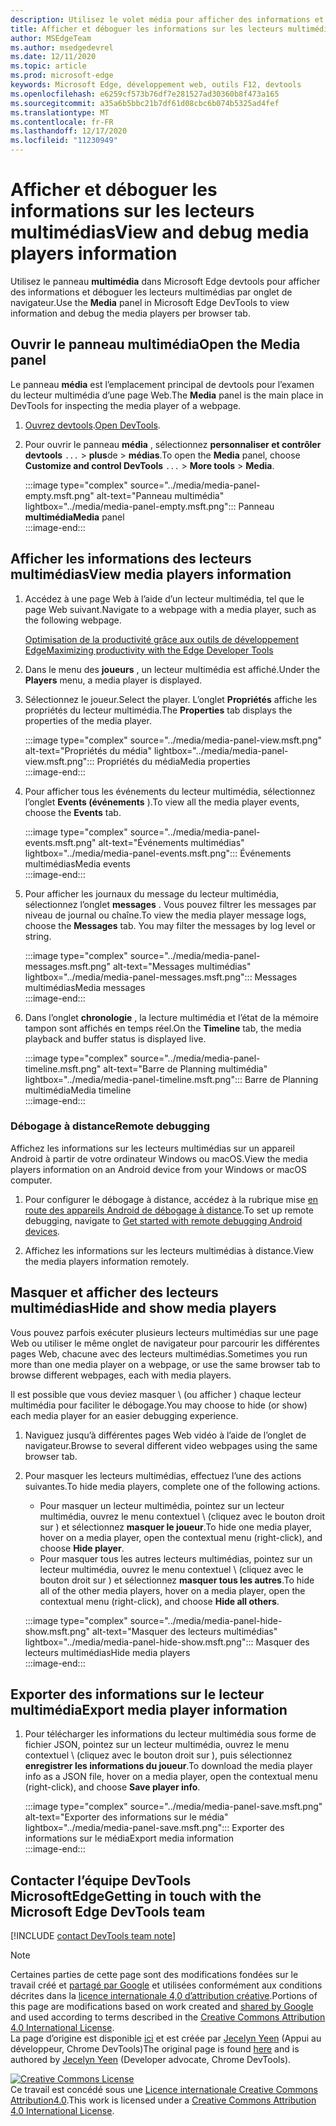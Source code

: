 ```yaml
---
description: Utilisez le volet média pour afficher des informations et déboguer les lecteurs multimédias par onglet de navigateur.
title: Afficher et déboguer les informations sur les lecteurs multimédias
author: MSEdgeTeam
ms.author: msedgedevrel
ms.date: 12/11/2020
ms.topic: article
ms.prod: microsoft-edge
keywords: Microsoft Edge, développement web, outils F12, devtools
ms.openlocfilehash: e6259cf573b76df7e281527ad30360b8f473a165
ms.sourcegitcommit: a35a6b5bbc21b7df61d08cbc6b074b5325ad4fef
ms.translationtype: MT
ms.contentlocale: fr-FR
ms.lasthandoff: 12/17/2020
ms.locfileid: "11230949"
---
```

# <span data-ttu-id="c2d0e-104">Afficher et déboguer les informations sur les lecteurs multimédias</span><span class="sxs-lookup"><span data-stu-id="c2d0e-104">View and debug media players information</span></span>  

<span data-ttu-id="c2d0e-105">Utilisez le panneau **multimédia** dans Microsoft Edge devtools pour afficher des informations et déboguer les lecteurs multimédias par onglet de navigateur.</span><span class="sxs-lookup"><span data-stu-id="c2d0e-105">Use the **Media** panel in Microsoft Edge DevTools to view information and debug the media players per browser tab.</span></span>  

## <span data-ttu-id="c2d0e-106">Ouvrir le panneau multimédia</span><span class="sxs-lookup"><span data-stu-id="c2d0e-106">Open the Media panel</span></span>  

<span data-ttu-id="c2d0e-107">Le panneau **média** est l’emplacement principal de devtools pour l’examen du lecteur multimédia d’une page Web.</span><span class="sxs-lookup"><span data-stu-id="c2d0e-107">The **Media** panel is the main place in DevTools for inspecting the media player of a webpage.</span></span>

1.  <span data-ttu-id="c2d0e-108">[Ouvrez devtools][DevtoolsGuideChromiumOpen].</span><span class="sxs-lookup"><span data-stu-id="c2d0e-108">[Open DevTools][DevtoolsGuideChromiumOpen].</span></span>  
1.  <span data-ttu-id="c2d0e-109">Pour ouvrir le panneau **média** , sélectionnez **personnaliser et contrôler devtools** `...`  >  **plus**de  >  **médias**.</span><span class="sxs-lookup"><span data-stu-id="c2d0e-109">To open the **Media** panel, choose **Customize and control DevTools** `...` > **More tools** > **Media**.</span></span>  
    
    :::image type="complex" source="../media/media-panel-empty.msft.png" alt-text="Panneau multimédia" lightbox="../media/media-panel-empty.msft.png":::
       <span data-ttu-id="c2d0e-111">Panneau **multimédia**</span><span class="sxs-lookup"><span data-stu-id="c2d0e-111">**Media** panel</span></span>  
    :::image-end:::  
    
## <span data-ttu-id="c2d0e-112">Afficher les informations des lecteurs multimédias</span><span class="sxs-lookup"><span data-stu-id="c2d0e-112">View media players information</span></span>  

1.  <span data-ttu-id="c2d0e-113">Accédez à une page Web à l’aide d’un lecteur multimédia, tel que le page Web suivant.</span><span class="sxs-lookup"><span data-stu-id="c2d0e-113">Navigate to a webpage with a media player, such as the following webpage.</span></span>  
    
    [<span data-ttu-id="c2d0e-114">Optimisation de la productivité grâce aux outils de développement Edge</span><span class="sxs-lookup"><span data-stu-id="c2d0e-114">Maximizing productivity with the Edge Developer Tools</span></span>][BingVideosSearchViewDetailMidE0BA14EC0E0D18C06C8DE0BA14EC0E0D18C06C8]  
    
1.  <span data-ttu-id="c2d0e-115">Dans le menu des **joueurs** , un lecteur multimédia est affiché.</span><span class="sxs-lookup"><span data-stu-id="c2d0e-115">Under the **Players** menu, a media player is displayed.</span></span>  
1.  <span data-ttu-id="c2d0e-116">Sélectionnez le joueur.</span><span class="sxs-lookup"><span data-stu-id="c2d0e-116">Select the player.</span></span>  <span data-ttu-id="c2d0e-117">L’onglet **Propriétés** affiche les propriétés du lecteur multimédia.</span><span class="sxs-lookup"><span data-stu-id="c2d0e-117">The **Properties** tab displays the properties of the media player.</span></span>  
    
    :::image type="complex" source="../media/media-panel-view.msft.png" alt-text="Propriétés du média" lightbox="../media/media-panel-view.msft.png":::
       <span data-ttu-id="c2d0e-119">Propriétés du média</span><span class="sxs-lookup"><span data-stu-id="c2d0e-119">Media properties</span></span>  
    :::image-end:::  
    
1.  <span data-ttu-id="c2d0e-120">Pour afficher tous les événements du lecteur multimédia, sélectionnez l’onglet **Events (événements** ).</span><span class="sxs-lookup"><span data-stu-id="c2d0e-120">To view all the media player events, choose the **Events** tab.</span></span>  
    
    :::image type="complex" source="../media/media-panel-events.msft.png" alt-text="Événements multimédias" lightbox="../media/media-panel-events.msft.png":::
       <span data-ttu-id="c2d0e-122">Événements multimédias</span><span class="sxs-lookup"><span data-stu-id="c2d0e-122">Media events</span></span>  
    :::image-end:::  
    
1.  <span data-ttu-id="c2d0e-123">Pour afficher les journaux du message du lecteur multimédia, sélectionnez l’onglet **messages** .  Vous pouvez filtrer les messages par niveau de journal ou chaîne.</span><span class="sxs-lookup"><span data-stu-id="c2d0e-123">To view the media player message logs, choose the **Messages** tab.  You may filter the messages by log level or string.</span></span>  
    
    :::image type="complex" source="../media/media-panel-messages.msft.png" alt-text="Messages multimédias" lightbox="../media/media-panel-messages.msft.png":::
       <span data-ttu-id="c2d0e-125">Messages multimédias</span><span class="sxs-lookup"><span data-stu-id="c2d0e-125">Media messages</span></span>  
    :::image-end:::  
    
1.  <span data-ttu-id="c2d0e-126">Dans l’onglet **chronologie** , la lecture multimédia et l’état de la mémoire tampon sont affichés en temps réel.</span><span class="sxs-lookup"><span data-stu-id="c2d0e-126">On the **Timeline** tab, the media playback and buffer status is displayed live.</span></span>  
    
    :::image type="complex" source="../media/media-panel-timeline.msft.png" alt-text="Barre de Planning multimédia" lightbox="../media/media-panel-timeline.msft.png":::
       <span data-ttu-id="c2d0e-128">Barre de Planning multimédia</span><span class="sxs-lookup"><span data-stu-id="c2d0e-128">Media timeline</span></span>  
    :::image-end:::  
    
### <span data-ttu-id="c2d0e-129">Débogage à distance</span><span class="sxs-lookup"><span data-stu-id="c2d0e-129">Remote debugging</span></span>  

<span data-ttu-id="c2d0e-130">Affichez les informations sur les lecteurs multimédias sur un appareil Android à partir de votre ordinateur Windows ou macOS.</span><span class="sxs-lookup"><span data-stu-id="c2d0e-130">View the media players information on an Android device from your Windows or macOS computer.</span></span>  

1.  <span data-ttu-id="c2d0e-131">Pour configurer le débogage à distance, accédez à la rubrique mise [en route des appareils Android de débogage à distance][DevtoolsGuideChromiumRemoteDebuggingIndex].</span><span class="sxs-lookup"><span data-stu-id="c2d0e-131">To set up remote debugging, navigate to [Get started with remote debugging Android devices][DevtoolsGuideChromiumRemoteDebuggingIndex].</span></span>  
1.  <span data-ttu-id="c2d0e-132">Affichez les informations sur les lecteurs multimédias à distance.</span><span class="sxs-lookup"><span data-stu-id="c2d0e-132">View the media players information remotely.</span></span>  
    
    <!-- TODO: recreate image using an Android device -->  
    <!--  
    :::image type="complex" source="../media/media-panel-remote-debug.msft.png" alt-text="Remote debugging" lightbox="../media/media-panel-remote-debug.msft.png":::
       Remote debugging  
    :::image-end:::  
    -->  
    
## <span data-ttu-id="c2d0e-133">Masquer et afficher des lecteurs multimédias</span><span class="sxs-lookup"><span data-stu-id="c2d0e-133">Hide and show media players</span></span>  

<span data-ttu-id="c2d0e-134">Vous pouvez parfois exécuter plusieurs lecteurs multimédias sur une page Web ou utiliser le même onglet de navigateur pour parcourir les différentes pages Web, chacune avec des lecteurs multimédias.</span><span class="sxs-lookup"><span data-stu-id="c2d0e-134">Sometimes you run more than one media player on a webpage, or use the same browser tab to browse different webpages, each with media players.</span></span>

<span data-ttu-id="c2d0e-135">Il est possible que vous deviez masquer \ (ou afficher \) chaque lecteur multimédia pour faciliter le débogage.</span><span class="sxs-lookup"><span data-stu-id="c2d0e-135">You may choose to hide \(or show\) each media player for an easier debugging experience.</span></span>  

1.  <span data-ttu-id="c2d0e-136">Naviguez jusqu’à différentes pages Web vidéo à l’aide de l’onglet de navigateur.</span><span class="sxs-lookup"><span data-stu-id="c2d0e-136">Browse to several different video webpages using the same browser tab.</span></span>  
1.  <span data-ttu-id="c2d0e-137">Pour masquer les lecteurs multimédias, effectuez l’une des actions suivantes.</span><span class="sxs-lookup"><span data-stu-id="c2d0e-137">To hide media players, complete one of the following actions.</span></span>  
    *   <span data-ttu-id="c2d0e-138">Pour masquer un lecteur multimédia, pointez sur un lecteur multimédia, ouvrez le menu contextuel \ (cliquez avec le bouton droit sur \) et sélectionnez **masquer le joueur**.</span><span class="sxs-lookup"><span data-stu-id="c2d0e-138">To hide one media player, hover on a media player, open the contextual menu \(right-click\), and choose **Hide player**.</span></span>  
    *   <span data-ttu-id="c2d0e-139">Pour masquer tous les autres lecteurs multimédias, pointez sur un lecteur multimédia, ouvrez le menu contextuel \ (cliquez avec le bouton droit sur \) et sélectionnez **masquer tous les autres**.</span><span class="sxs-lookup"><span data-stu-id="c2d0e-139">To hide all of the other media players, hover on a media player, open the contextual menu \(right-click\), and choose **Hide all others**.</span></span>  
    
    :::image type="complex" source="../media/media-panel-hide-show.msft.png" alt-text="Masquer des lecteurs multimédias" lightbox="../media/media-panel-hide-show.msft.png":::
       <span data-ttu-id="c2d0e-141">Masquer des lecteurs multimédias</span><span class="sxs-lookup"><span data-stu-id="c2d0e-141">Hide media players</span></span>  
    :::image-end:::  
    
## <span data-ttu-id="c2d0e-142">Exporter des informations sur le lecteur multimédia</span><span class="sxs-lookup"><span data-stu-id="c2d0e-142">Export media player information</span></span>  

1.  <span data-ttu-id="c2d0e-143">Pour télécharger les informations du lecteur multimédia sous forme de fichier JSON, pointez sur un lecteur multimédia, ouvrez le menu contextuel \ (cliquez avec le bouton droit sur \), puis sélectionnez **enregistrer les informations du joueur**.</span><span class="sxs-lookup"><span data-stu-id="c2d0e-143">To download the media player info as a JSON file, hover on a media player, open the contextual menu \(right-click\), and choose **Save player info**.</span></span>  
    
    :::image type="complex" source="../media/media-panel-save.msft.png" alt-text="Exporter des informations sur le média" lightbox="../media/media-panel-save.msft.png":::
       <span data-ttu-id="c2d0e-145">Exporter des informations sur le média</span><span class="sxs-lookup"><span data-stu-id="c2d0e-145">Export media information</span></span>  
    :::image-end:::  
    
## <span data-ttu-id="c2d0e-146">Contacter l’équipe DevTools MicrosoftEdge</span><span class="sxs-lookup"><span data-stu-id="c2d0e-146">Getting in touch with the Microsoft Edge DevTools team</span></span>  

[!INCLUDE [contact DevTools team note](../includes/contact-devtools-team-note.md)]  

<!-- links -->  

[DevtoolsGuideChromiumOpen]: ../open/index.md "Ouvrir Microsoft Edge (chrome) DevTools | Documents Microsoft"  

[DevtoolsGuideChromiumRemoteDebuggingIndex]: ../remote-debugging/index.md "Commencer à utiliser le débogage à distance des appareils Android | Documents Microsoft"  

[BingVideosSearchViewDetailMidE0BA14EC0E0D18C06C8DE0BA14EC0E0D18C06C8]: https://www.bing.com/videos/search?view=detail&mid=DE0BA14EC0E0D18C06C8DE0BA14EC0E0D18C06C8 "Optimisation de la productivité grâce aux outils de développement Edge | Bing Video"  

> [!NOTE]
> <span data-ttu-id="c2d0e-150">Certaines parties de cette page sont des modifications fondées sur le travail créé et [partagé par Google][GoogleSitePolicies] et utilisées conformément aux conditions décrites dans la [licence internationale 4,0 d’attribution créative][CCA4IL].</span><span class="sxs-lookup"><span data-stu-id="c2d0e-150">Portions of this page are modifications based on work created and [shared by Google][GoogleSitePolicies] and used according to terms described in the [Creative Commons Attribution 4.0 International License][CCA4IL].</span></span>  
> <span data-ttu-id="c2d0e-151">La page d’origine est disponible [ici](https://developers.google.com/web/tools/chrome-devtools/media-panel/index) et est créée par [Jecelyn Yeen][JecelynYeen] \(Appui au développeur, Chrome DevTools\)</span><span class="sxs-lookup"><span data-stu-id="c2d0e-151">The original page is found [here](https://developers.google.com/web/tools/chrome-devtools/media-panel/index) and is authored by [Jecelyn Yeen][JecelynYeen] \(Developer advocate, Chrome DevTools\).</span></span>  

[![Creative Commons License][CCby4Image]][CCA4IL]  
<span data-ttu-id="c2d0e-153">Ce travail est concédé sous une [Licence internationale Creative Commons Attribution4.0][CCA4IL].</span><span class="sxs-lookup"><span data-stu-id="c2d0e-153">This work is licensed under a [Creative Commons Attribution 4.0 International License][CCA4IL].</span></span>  

[CCA4IL]: https://creativecommons.org/licenses/by/4.0  
[CCby4Image]: https://i.creativecommons.org/l/by/4.0/88x31.png  
[GoogleSitePolicies]: https://developers.google.com/terms/site-policies  
[JecelynYeen]: https://developers.google.com/web/resources/contributors/jecelynyeen  

